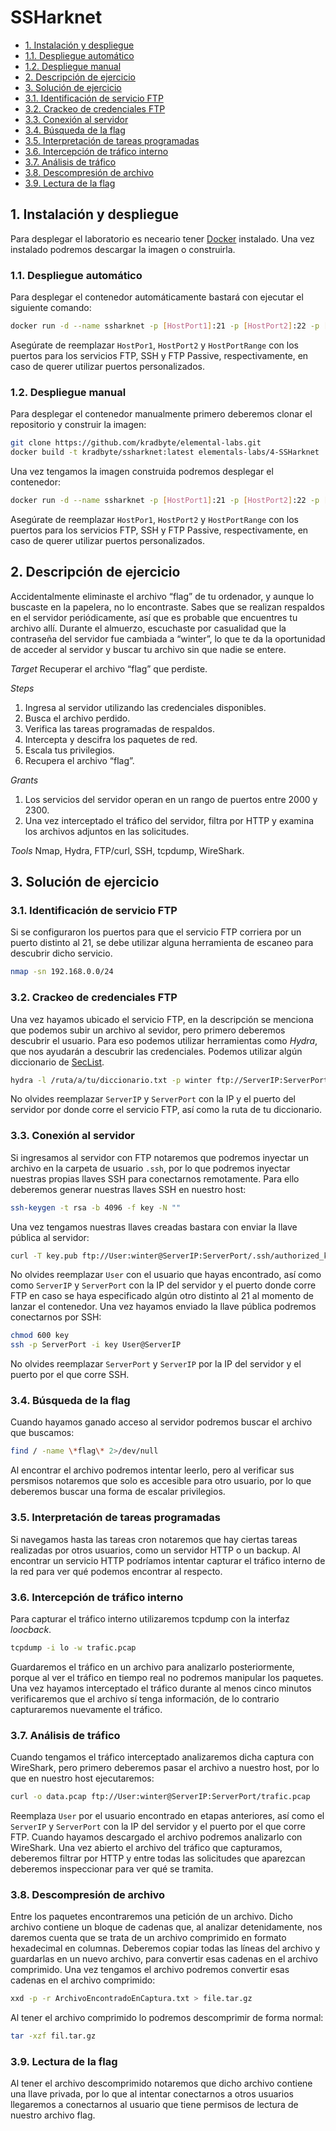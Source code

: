 # SSHarknet

- [1. Instalación y despliegue](#1.-instalación-y-despliegue)
- [1.1. Despliegue automático](#1.1.-despliegue-automático)
- [1.2. Despliegue manual](#1.1.-despliegue-manal)
- [2. Descripción de ejercicio](#2.-descripción-de-ejercicio)
- [3. Solución de ejercicio](#3.-solución-de-ejercicio)
- [3.1. Identificación de servicio FTP](#3.1.-identificación-de-servicio-ftp)
- [3.2. Crackeo de credenciales FTP](#3.2.-crackeo-de-credenciales-ftp)
- [3.3. Conexión al servidor](#3.3.-conexión-al-servidor)
- [3.4. Búsqueda de la flag](#3.4.-búsqueda-de-la-flag)
- [3.5. Interpretación de tareas programadas](#3.5.-interpretación-de-tareas-programadas)
- [3.6. Intercepción de tráfico interno](#3.6.-intercepción-de-tráfico-interno)
- [3.7. Análisis de tráfico](#3.7.-análisis-de-tráfico)
- [3.8. Descompresión de archivo](#3.8.-descomprensión-de-archivo)
- [3.9. Lectura de la flag](#3.9.-lectura-de-la-flag)

## 1. Instalación y despliegue

Para desplegar el laboratorio es neceario tener [Docker](https://docs.docker.com/get-docker/) instalado. Una vez instalado podremos descargar la imagen o construirla.

### 1.1. Despliegue automático

Para desplegar el contenedor automáticamente bastará con ejecutar el siguiente comando:

```bash
docker run -d --name ssharknet -p [HostPort1]:21 -p [HostPort2]:22 -p [HostPortRange]:40000-40010 kradbyte/ssharknet:latest
```

Asegúrate de reemplazar `HostPor1`, `HostPort2` y `HostPortRange` con los puertos para los servicios FTP, SSH y FTP Passive, respectivamente, en caso de querer utilizar puertos personalizados.

### 1.2. Despliegue manual

Para desplegar el contenedor manualmente primero deberemos clonar el repositorio y construir la imagen:

```bash
git clone https://github.com/kradbyte/elemental-labs.git
docker build -t kradbyte/ssharknet:latest elementals-labs/4-SSHarknet
```

Una vez tengamos la imagen construida podremos desplegar el contenedor:

```bash
docker run -d --name ssharknet -p [HostPort1]:21 -p [HostPort2]:22 -p [HostPortRange]:40000-40010 kradbyte/ssharknet:latest
```

Asegúrate de reemplazar `HostPor1`, `HostPort2` y `HostPortRange` con los puertos para los servicios FTP, SSH y FTP Passive, respectivamente, en caso de querer utilizar puertos personalizados.

## 2. Descripción de ejercicio

Accidentalmente eliminaste el archivo “flag” de tu ordenador, y aunque lo buscaste en la papelera, no lo encontraste. Sabes que se realizan respaldos en el servidor periódicamente, así que es probable que encuentres tu archivo allí. Durante el almuerzo, escuchaste por casualidad que la contraseña del servidor fue cambiada a “winter”, lo que te da la oportunidad de acceder al servidor y buscar tu archivo sin que nadie se entere.

*Target*
Recuperar el archivo “flag” que perdiste.

*Steps*
1. Ingresa al servidor utilizando las credenciales disponibles.
2. Busca el archivo perdido.
3. Verifica las tareas programadas de respaldos.
4. Intercepta y descifra los paquetes de red.
5. Escala tus privilegios.
6. Recupera el archivo “flag”.

*Grants*
1. Los servicios del servidor operan en un rango de puertos entre 2000 y 2300.
2. Una vez interceptado el tráfico del servidor, filtra por HTTP y examina los archivos adjuntos en las solicitudes.

*Tools*
Nmap, Hydra, FTP/curl, SSH, tcpdump, WireShark.

## 3. Solución de ejercicio

### 3.1. Identificación de servicio FTP

Si se configuraron los puertos para que el servicio FTP corriera por un puerto distinto al 21, se debe utilizar alguna herramienta de escaneo para descubrir dicho servicio.

```bash
nmap -sn 192.168.0.0/24
```

### 3.2. Crackeo de credenciales FTP

Una vez hayamos ubicado el servicio FTP, en la descripción se menciona que podemos subir un archivo al sevidor, pero primero deberemos descubrir el usuario. Para eso podemos utilizar herramientas como *Hydra*, que nos ayudarán a descubrir las credenciales. Podemos utilizar algún diccionario de [SecList](https://github.com/danielmiessler/SecLists/blob/master/Usernames/cirt-default-usernames.txt).

```bash
hydra -l /ruta/a/tu/diccionario.txt -p winter ftp://ServerIP:ServerPort
```

No olvides reemplazar `ServerIP` y `ServerPort` con la IP y el puerto del servidor por donde corre el servicio FTP, así como la ruta de tu diccionario.

### 3.3. Conexión al servidor

Si ingresamos al servidor con FTP notaremos que podremos inyectar un archivo en la carpeta de usuario `.ssh`, por lo que podremos inyectar nuestras propias llaves SSH para conectarnos remotamente. Para ello deberemos generar nuestras llaves SSH en nuestro host:

```bash
ssh-keygen -t rsa -b 4096 -f key -N ""
```

Una vez tengamos nuestras llaves creadas bastara con enviar la llave pública al servidor:

```bash
curl -T key.pub ftp://User:winter@ServerIP:ServerPort/.ssh/authorized_keys
```

No olvides reemplazar `User` con el usuario que hayas encontrado, así como como `ServerIP` y `ServerPort` con la IP del servidor y el puerto donde corre FTP en caso se haya especificado algún otro distinto al 21 al momento de lanzar el contenedor.
Una vez hayamos enviado la llave pública podremos conectarnos por SSH:

```bash
chmod 600 key
ssh -p ServerPort -i key User@ServerIP
```

No olvides reemplazar `ServerPort` y `ServerIP` por la IP del servidor y el puerto por el que corre SSH.

### 3.4. Búsqueda de la flag

Cuando hayamos ganado acceso al servidor podremos buscar el archivo que buscamos:

```bash
find / -name \*flag\* 2>/dev/null
```

Al encontrar el archivo podremos intentar leerlo, pero al verificar sus persmisos notaremos que solo es accesible para otro usuario, por lo que deberemos buscar una forma de escalar privilegios.

### 3.5. Interpretación de tareas programadas

Si navegamos hasta las tareas cron notaremos que hay ciertas tareas realizadas por otros usuarios, como un servidor HTTP o un backup. 
Al encontrar un servicio HTTP podríamos intentar capturar el tráfico interno de la red para ver qué podemos encontrar al respecto.

### 3.6. Intercepción de tráfico interno

Para capturar el tráfico interno utilizaremos tcpdump con la interfaz *loocback*.

```bash
tcpdump -i lo -w trafic.pcap
```

Guardaremos el tráfico en un archivo para analizarlo posteriormente, porque al ver el tráfico en tiempo real no podremos manipular los paquetes.
Una vez hayamos interceptado el tráfico durante al menos cinco minutos verificaremos que el archivo sí tenga información, de lo contrario capturaremos nuevamente el tráfico.

### 3.7. Análisis de tráfico

Cuando tengamos el tráfico interceptado analizaremos dicha captura con WireShark, pero primero deberemos pasar el archivo a nuestro host, por lo que en nuestro host ejecutaremos:

```bash
curl -o data.pcap ftp://User:winter@ServerIP:ServerPort/trafic.pcap
```

Reemplaza `User` por el usuario encontrado en etapas anteriores, así como el `ServerIP` y `ServerPort` con la IP del servidor y el puerto por el que corre FTP.
Cuando hayamos descargado el archivo podremos analizarlo con WireShark. Una vez abierto el archivo del tráfico que capturamos, deberemos filtrar por HTTP y entre todas las solicitudes que aparezcan deberemos inspeccionar para ver qué se tramita.

### 3.8. Descompresión de archivo

Entre los paquetes encontraremos una petición de un archivo. Dicho archivo contiene un bloque de cadenas que, al analizar detenidamente, nos daremos cuenta que se trata de un archivo comprimido en formato hexadecimal en columnas. Deberemos copiar todas las líneas del archivo y guardarlas en un nuevo archivo, para convertir esas cadenas en el archivo comprimido. Una vez tengamos el archivo podremos convertir esas cadenas en el archivo comprimido:

```bash
xxd -p -r ArchivoEncontradoEnCaptura.txt > file.tar.gz
```

Al tener el archivo comprimido lo podremos descomprimir de forma normal:

```bash
tar -xzf fil.tar.gz
```

### 3.9. Lectura de la flag

Al tener el archivo descomprimido notaremos que dicho archivo contiene una llave privada, por lo que al intentar conectarnos a otros usuarios llegaremos a conectarnos al usuario que tiene permisos de lectura de nuestro archivo flag.
